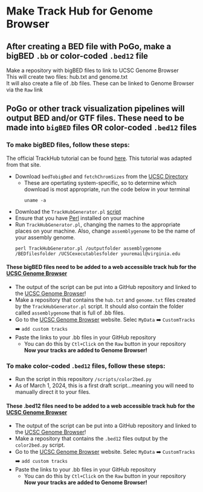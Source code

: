 # Make Track Hub for Genome Browser
## After creating a BED file with PoGo, make a bigBED `.bb` or color-coded `.bed12` file
Make a repository with bigBED files to link to UCSC Genome Browser <br />
This will create two files: hub.txt and genome.txt <br />
It will also create a file of .bb files. These can be linked to Genome Browser via the `Raw` link

## PoGo or other track visualization pipelines will output BED and/or GTF files. These need to be made into `bigBED` files OR color-coded `.bed12` files
### To make bigBED files, follow these steps:
The official TrackHub tutorial can be found [here](https://www.sanger.ac.uk/tool/trackhub-generator/). This tutorial was adapted from that site. <br />
- Download `bedTobigBed` and `fetchChromSizes` from the [UCSC Directory](https://hgdownload.soe.ucsc.edu/admin/exe/)
  - These are opertating system-specific, so to determine which download is most appropriate, run the code below in your terminal
    ```
    uname -a
    ```
- Download the `TrackHubGenerator.pl` [script](https://github.com/cschlaffner/TrackHubGenerator)
- Ensure that you have [Perl](https://www.perl.org/) installed on your machine
- Run `TrackHubGenerator.pl`, changing the names to the appropriate places on your machine. Also, change `assemblygenome` to be the name of your assembly genome.
  ```
  perl TrackHubGenerator.pl /outputfolder assemblygenome /BEDfilesfolder /UCSCexecutablesfolder youremail@virginia.edu
  ``` 
#### These bigBED files need to be added to a web accessible track hub for the [UCSC Genome Browser](https://genome.ucsc.edu/)
- The output of the script can be put into a GitHub repository and linked to the [UCSC Genome Browser](https://genome.ucsc.edu/)! <br />
- Make a repository that contains the `hub.txt` and `genome.txt` files created by the `TrackHubGenerator.pl` script. It should also contain the folder called `assemblygenome` that is full of .bb files. <br />
- Go to the [UCSC Genome Browser](https://genome.ucsc.edu/) website. Selec `MyData` ➡️ `CustomTracks` ➡️ `add custom tracks`
- Paste the links to your .bb files in your GitHub repository
  - You can do this by `Ctl+Click` on the `Raw` button in your repository <br />
  **Now your tracks are added to Genome Browser!**
  
### To make color-coded `.bed12` files, follow these steps: 
- Run the script in this repository `/scripts/color2bed.py`
- As of March 1, 2024, this is a first draft script...meaning you will need to manually direct it to your files.
#### These .bed12 files need to be added to a web accessible track hub for the [UCSC Genome Browser](https://genome.ucsc.edu/)
- The output of the script can be put into a GitHub repository and linked to the [UCSC Genome Browser](https://genome.ucsc.edu/)! <br />
- Make a repository that contains the `.bed12` files output by the `color2bed.py` script. <br />
- Go to the [UCSC Genome Browser](https://genome.ucsc.edu/) website. Selec `MyData` ➡️ `CustomTracks` ➡️ `add custom tracks`
- Paste the links to your .bb files in your GitHub repository
  - You can do this by `Ctl+Click` on the `Raw` button in your repository <br />
**Now your tracks are added to Genome Browser!**

